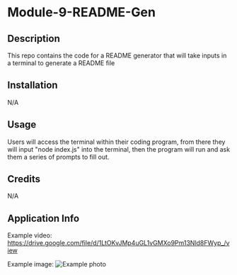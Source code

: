 # Module-9-README-Gen

## Description

This repo contains the code for a README generator that will take inputs in a terminal to generate a README file

## Installation

N/A

## Usage

Users will access the terminal within their coding program, from there they will input "node index.js" into the terminal, then the program will run and ask them a series of prompts to fill out.

## Credits

N/A

## Application Info

Example video:
https://drive.google.com/file/d/1LtOKvJMp4uGL1vGMXo9Pm13Nld8FWyp_/view

Example image:
![Example photo](https://user-images.githubusercontent.com/43278458/210902243-a289524d-34f4-4725-a235-a525ceeb7202.JPG)
